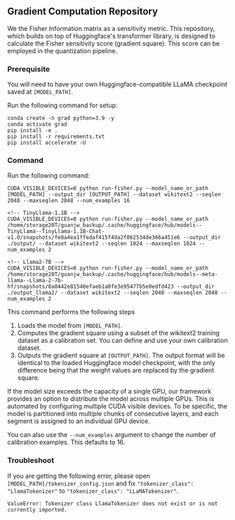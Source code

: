 ## Gradient Computation Repository
We the Fisher Information matrix as a sensitivity metric. This repository, which builds on top of Huggingface's transformer library, is designed to calculate the Fisher sensitivity score (gradient square). This score can be employed in the quantization pipeline.

### Prerequisite
You will need to have your own Huggingface-compatible LLaMA checkpoint saved at `[MODEL_PATH]`.

Run the following command for setup:
```
conda create -n grad python=3.9 -y
conda activate grad
pip install -e .
pip install -r requirements.txt
pip install accelerate -U
```

### Command
Run the following command:
```
CUDA_VISIBLE_DEVICES=0 python run-fisher.py --model_name_or_path [MODEL_PATH] --output_dir [OUTPUT_PATH] --dataset wikitext2 --seqlen 2048 --maxseqlen 2048 --num_examples 16 
```
```
<!-- TinyLlama-1.1B -->
CUDA_VISIBLE_DEVICES=0 python run-fisher.py --model_name_or_path /home/storage20T/guanjw_backup/.cache/huggingface/hub/models--TinyLlama--TinyLlama-1.1B-Chat-v1.0/snapshots/fe8a4ea1ffedaf415f4da2f062534de366a451e6 --output_dir ./output/ --dataset wikitext2 --seqlen 1024 --maxseqlen 1024 --num_examples 2 
```
```
<!-- Llama2-7B -->
CUDA_VISIBLE_DEVICES=0 python run-fisher.py --model_name_or_path /home/storage20T/guanjw_backup/.cache/huggingface/hub/models--meta-llama--Llama-2-7b-hf/snapshots/8a0442e81540efaeb1a0fe3e95477b5e0edfd423 --output_dir ./output_llama2/ --dataset wikitext2 --seqlen 2048 --maxseqlen 2048 --num_examples 2 
```

This command performs the following steps

1. Loads the model from `[MODEL_PATH]`.
2. Computes the gradient square using a subset of the wikitext2 training dataset as a calibration set. You can define and use your own calibration dataset.
3. Outputs the gradient square at `[OUTPUT_PATH]`. The output format will be identical to the loaded Huggingface model checkpoint, with the only difference being that the weight values are replaced by the gradient square.

If the model size exceeds the capacity of a single GPU, our framework provides an option to distribute the model across multiple GPUs.
This is automated by configuring multiple CUDA visible devices.
To be specific, the model is partitioned into multiple chunks of consecutive layers, and each segment is assigned to an individual GPU device.

You can also use the `--num_examples` argument to change the number of calibration examples. This defaults to 16.

### Troubleshoot
If you are getting the following error, please open `[MODEL_PATH]/tokenizer_config.json` and fix `"tokenizer_class": "LlamaTokenizer"` to `"tokenizer_class": "LLaMATokenizer"`.
```
ValueError: Tokenizer class LlamaTokenizer does not exist or is not currently imported.
```
